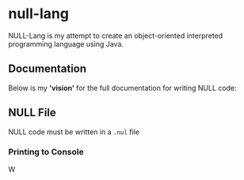 # null-lang

NULL-Lang is my attempt to create an object-oriented interpreted programming language using Java.

## Documentation

Below is my **'vision'** for the full documentation for writing NULL code:

## NULL File

NULL code must be written in a `.nul` file

### Printing to Console

W
